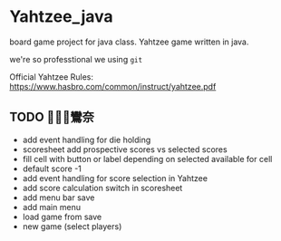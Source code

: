# Yahtzee_java

board game project for java class. Yahtzee game written in java.

we're so professtional we using `git`

Official Yahtzee Rules:
https://www.hasbro.com/common/instruct/yahtzee.pdf

## TODO 鸞奈

- add event handling for die holding
- scoresheet add prospective scores vs selected scores
- fill cell with button or label depending on selected available for cell
- default score -1
- add event handling for score selection in Yahtzee
- add score calculation switch in scoresheet
- add menu bar save
- add main menu
- load game from save
- new game (select players)
